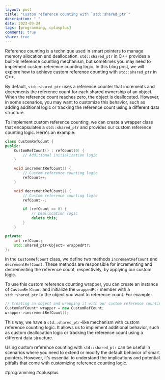 ```yaml
---
layout: post
title: "Custom reference counting with `std::shared_ptr`"
description: " "
date: 2023-09-24
tags: [programming, cplusplus]
comments: true
share: true
---
```


Reference counting is a technique used in smart pointers to manage memory allocation and deallocation. `std::shared_ptr` in C++ provides a built-in reference counting mechanism, but sometimes you may need to implement custom reference counting logic. In this blog post, we will explore how to achieve custom reference counting with `std::shared_ptr` in C++.

By default, `std::shared_ptr` uses a reference counter that increments and decrements the reference count for each shared ownership of an object. When the reference count reaches zero, the object is deallocated. However, in some scenarios, you may want to customize this behavior, such as adding additional logic or tracking the reference count using a different data structure.

To implement custom reference counting, we can create a wrapper class that encapsulates a `std::shared_ptr` and provides our custom reference counting logic. Here's an example:

```cpp
class CustomRefCount {
public:
    CustomRefCount() : refCount(0) {
        // Additional initialization logic
    }

    void incrementRefCount() {
        // Custom reference counting logic
        refCount++;
    }

    void decrementRefCount() {
        // Custom reference counting logic
        refCount--;

        if (refCount == 0) {
            // Deallocation logic
            delete this;
        }
    }

private:
    int refCount;
    std::shared_ptr<Object> wrappedPtr;
};
```

In the `CustomRefCount` class, we define two methods `incrementRefCount` and `decrementRefCount`. These methods are responsible for incrementing and decrementing the reference count, respectively, by applying our custom logic.

To use this custom reference counting wrapper, you can create an instance of `CustomRefCount` and initialize the `wrappedPtr` member with a `std::shared_ptr` to the object you want to reference count. For example:

```cpp
// Creating an object and wrapping it with our custom reference counting logic
CustomRefCount* wrapper = new CustomRefCount;
wrapper->incrementRefCount();
```

This way, we have a `std::shared_ptr`-like mechanism with custom reference counting logic. It allows us to implement additional behavior, such as custom deallocation logic or tracking the reference count using a different data structure.

Using custom reference counting with `std::shared_ptr` can be useful in scenarios where you need to extend or modify the default behavior of smart pointers. However, it's essential to understand the implications and potential pitfalls that come with customizing reference counting logic.

#programming #cplusplus